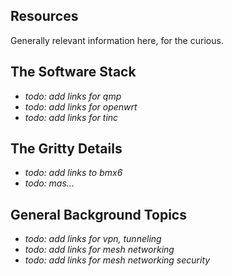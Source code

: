 
Resources
---------

Generally relevant information here, for the curious.

The Software Stack
------------------
- _todo: add links for qmp_
- _todo: add links for openwrt_
- _todo: add links for tinc_

The Gritty Details
------------------
- _todo: add links to bmx6_
- _todo: mas..._

General Background Topics
-------------------------
- _todo: add links for vpn, tunneling_
- _todo: add links for mesh networking_
- _todo: add links for mesh networking security_


